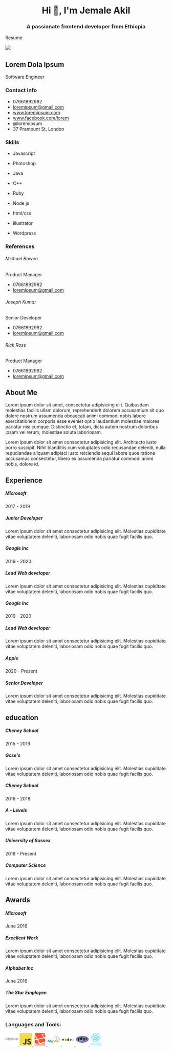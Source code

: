 <h1 align="center">Hi 👋, I'm Jemale Akil</h1>
<h3 align="center">A passionate frontend developer from Ethiopia</h3>

   Resume    

![](/me.jpg)

Lorem Dola Ipsum
----------------

Software Engineer

### Contact Info

*   07661892982
*   loremipsum@gmail.com
*   www.loremipsum.com
*   www.facebook.com/lorem
*   @loremipsum
*   37 Pramount St, London

### Skills

*   Javascript
    
*   Photoshop
    
*   Java
    
*   C++
    
*   Ruby
    
*   Node js
    
*   html/css
    
*   illustrator
    
*   Wordpress
    

### References

###### Michael Bowen

Product Manager

*   07661892982
*   loremipsum@gmail.com

###### Joseph Kumar

Senior Developer

*   07661892982
*   loremipsum@gmail.com

###### Rick Ross

Product Manager

*   07661892982
*   loremipsum@gmail.com

About Me
--------

Lorem ipsum dolor sit amet, consectetur adipisicing elit. Quibusdam molestias facilis ullam dolorum, reprehenderit dolorem accusantium sit quo dolore nostrum assumenda obcaecati animi commodi nobis labore exercitationem corporis esse eveniet optio laudantium molestiae maiores pariatur nisi cumque. Distinctio et, totam, dicta autem nostrum doloribus ipsam vel rerum, molestiae soluta laboriosam.  
  
Lorem ipsum dolor sit amet consectetur adipisicing elit. Architecto iusto porro suscipit. Nihil blanditiis cum voluptates odio recusandae deleniti, nulla repudiandae aliquam adipisci iusto reiciendis sequi labore quos ratione accusamus consectetur, libero ex assumenda pariatur commodi animi nobis, dolore id.

Experience
----------

##### Microsoft

2017 - 2019

##### Junior Developer

Lorem ipsum dolor sit amet consectetur adipisicing elit. Molestias cupiditate vitae voluptatem deleniti, laboriosam odio nobis quae fugit facilis quo.

##### Google Inc

2019 - 2020

##### Lead Web developer

Lorem ipsum dolor sit amet consectetur adipisicing elit. Molestias cupiditate vitae voluptatem deleniti, laboriosam odio nobis quae fugit facilis quo.

##### Google Inc

2019 - 2020

##### Lead Web developer

Lorem ipsum dolor sit amet consectetur adipisicing elit. Molestias cupiditate vitae voluptatem deleniti, laboriosam odio nobis quae fugit facilis quo.

##### Apple

2020 - Present

##### Senior Developer

Lorem ipsum dolor sit amet consectetur adipisicing elit. Molestias cupiditate vitae voluptatem deleniti, laboriosam odio nobis quae fugit facilis quo.

education
---------

##### Cheney School

2015 - 2016

##### Gcse's

Lorem ipsum dolor sit amet consectetur adipisicing elit. Molestias cupiditate vitae voluptatem deleniti, laboriosam odio nobis quae fugit facilis quo.

##### Cheney School

2016 - 2018

##### A - Levels

Lorem ipsum dolor sit amet consectetur adipisicing elit. Molestias cupiditate vitae voluptatem deleniti, laboriosam odio nobis quae fugit facilis quo.

##### University of Sussex

2018 - Present

##### Computer Science

Lorem ipsum dolor sit amet consectetur adipisicing elit. Molestias cupiditate vitae voluptatem deleniti, laboriosam odio nobis quae fugit facilis quo.

Awards
------

##### Microsoft

June 2016

##### Excellent Work

Lorem ipsum dolor sit amet consectetur adipisicing elit. Molestias cupiditate vitae voluptatem deleniti, laboriosam odio nobis quae fugit facilis quo.

##### Alphabet Inc

June 2016

##### The Star Employee

Lorem ipsum dolor sit amet consectetur adipisicing elit. Molestias cupiditate vitae voluptatem deleniti, laboriosam odio nobis quae fugit facilis quo.

<h3 align="left">Languages and Tools:</h3>
<p align="left"> <a href="https://expressjs.com" target="_blank" rel="noreferrer"> <img src="https://raw.githubusercontent.com/devicons/devicon/master/icons/express/express-original-wordmark.svg" alt="express" width="40" height="40"/> </a> <a href="https://developer.mozilla.org/en-US/docs/Web/JavaScript" target="_blank" rel="noreferrer"> <img src="https://raw.githubusercontent.com/devicons/devicon/master/icons/javascript/javascript-original.svg" alt="javascript" width="40" height="40"/> </a> <a href="https://laravel.com/" target="_blank" rel="noreferrer"> <img src="https://raw.githubusercontent.com/devicons/devicon/master/icons/laravel/laravel-plain-wordmark.svg" alt="laravel" width="40" height="40"/> </a> <a href="https://www.mysql.com/" target="_blank" rel="noreferrer"> <img src="https://raw.githubusercontent.com/devicons/devicon/master/icons/mysql/mysql-original-wordmark.svg" alt="mysql" width="40" height="40"/> </a> <a href="https://nodejs.org" target="_blank" rel="noreferrer"> <img src="https://raw.githubusercontent.com/devicons/devicon/master/icons/nodejs/nodejs-original-wordmark.svg" alt="nodejs" width="40" height="40"/> </a> <a href="https://www.php.net" target="_blank" rel="noreferrer"> <img src="https://raw.githubusercontent.com/devicons/devicon/master/icons/php/php-original.svg" alt="php" width="40" height="40"/> </a> <a href="https://reactjs.org/" target="_blank" rel="noreferrer"> <img src="https://raw.githubusercontent.com/devicons/devicon/master/icons/react/react-original-wordmark.svg" alt="react" width="40" height="40"/> </a> </p>
